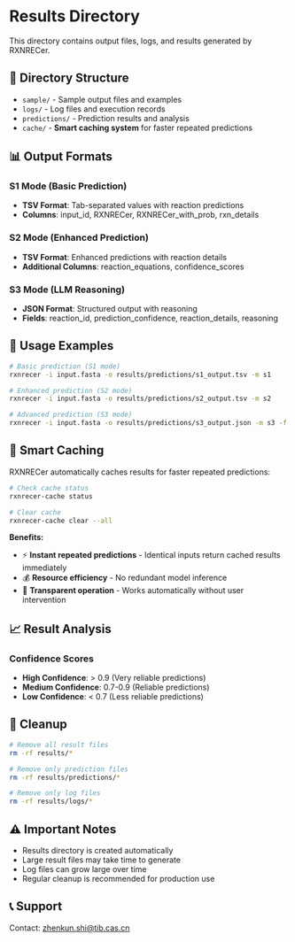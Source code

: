 # Results Directory

This directory contains output files, logs, and results generated by RXNRECer.

## 📁 Directory Structure

- `sample/` - Sample output files and examples
- `logs/` - Log files and execution records
- `predictions/` - Prediction results and analysis
- `cache/` - **Smart caching system** for faster repeated predictions

## 📊 Output Formats

### S1 Mode (Basic Prediction)
- **TSV Format**: Tab-separated values with reaction predictions
- **Columns**: input_id, RXNRECer, RXNRECer_with_prob, rxn_details

### S2 Mode (Enhanced Prediction)
- **TSV Format**: Enhanced predictions with reaction details
- **Additional Columns**: reaction_equations, confidence_scores

### S3 Mode (LLM Reasoning)
- **JSON Format**: Structured output with reasoning
- **Fields**: reaction_id, prediction_confidence, reaction_details, reasoning

## 🚀 Usage Examples

```bash
# Basic prediction (S1 mode)
rxnrecer -i input.fasta -o results/predictions/s1_output.tsv -m s1

# Enhanced prediction (S2 mode)
rxnrecer -i input.fasta -o results/predictions/s2_output.tsv -m s2

# Advanced prediction (S3 mode)
rxnrecer -i input.fasta -o results/predictions/s3_output.json -m s3 -f json
```

## 💾 Smart Caching

RXNRECer automatically caches results for faster repeated predictions:

```bash
# Check cache status
rxnrecer-cache status

# Clear cache
rxnrecer-cache clear --all
```

**Benefits:**
- ⚡ **Instant repeated predictions** - Identical inputs return cached results immediately
- 💰 **Resource efficiency** - No redundant model inference
- 🔄 **Transparent operation** - Works automatically without user intervention

## 📈 Result Analysis

### Confidence Scores
- **High Confidence**: > 0.9 (Very reliable predictions)
- **Medium Confidence**: 0.7-0.9 (Reliable predictions)
- **Low Confidence**: < 0.7 (Less reliable predictions)

## 🧹 Cleanup

```bash
# Remove all result files
rm -rf results/*

# Remove only prediction files
rm -rf results/predictions/*

# Remove only log files
rm -rf results/logs/*
```

## ⚠️ Important Notes

- Results directory is created automatically
- Large result files may take time to generate
- Log files can grow large over time
- Regular cleanup is recommended for production use

## 📞 Support

Contact: zhenkun.shi@tib.cas.cn
